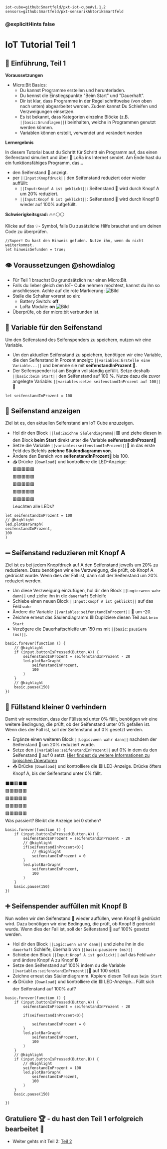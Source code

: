 ```package
iot-cube=github:Smartfeld/pxt-iot-cube#v1.1.2
sensors=github:Smartfeld/pxt-sensorikAktorikSmartfeld
```
### @explicitHints false

# IoT Tutorial Teil 1


## 📗 Einführung,  Teil 1

**Voraussetzungen**
* Micro:Bit Basics: 
    * Du kannst Programme erstellen und herunterladen.
    * Du kennst die Einstiegspunkte "Beim Start" und "Dauerhaft".
    * Dir ist klar, dass Programme in der Regel schrittweise (von oben nach unten) abgearbeitet werden. Zudem kannst Du Schleifen und Verzweigungen einsetzen.
    * Es ist bekannt, dass Kategorien einzelne Blöcke (z.B. ``||basic:Grundlagen||``) beinhalten, welche in Programmen genutzt werden können.
    * Variablen können erstellt, verwendet und verändert werden

**Lernergebnis**

In diesem Tutorial baust du Schritt für Schritt ein Programm auf, 
das einen Seifenstand simuliert und über 🛜 LoRa ins Internet sendet. Am Ende hast 
du ein funktionsfähiges Programm, das...

* den Seifenstand 🧼 anzeigt.
* per ``||Input:Knopfdruck||`` den Seifenstand reduziert oder wieder auffüllt:
    * ``||Input:Knopf A ist geklickt||``: Seifenstand 🧼 wird durch Knopf A um 20% reduziert.
    * ``||Input:Knopf B ist geklickt||``: Seifenstand 🧼 wird durch Knopf B wieder auf 100% aufgefüllt.

**Schwierigkeitsgrad:** 🔥🔥⚪⚪

Klicke auf das 💡- Symbol, falls Du zusätzliche Hilfe brauchst und um deinen Code zu überprüfen.

```blocks
//Super! Du hast den Hinweis gefuden. Nutze ihn, wenn du nicht weiterkommst.
let hinweisGefunden = true;
```

## 👁️ Voraussetzungen @showdialog
* Für Teil 1 brauchst Du grundsätzlich nur einen Micro:Bit. 
* Falls du lieber gleich den IoT- Cube nehmen möchtest, kannst du ihn so anschliessen. Achte auf
die rote Markierung:
![Bild](https://reifab.github.io/pxt-iot-tutorial/static/tutorials/iot-cube-anschliessen-klein.png)
* Stelle die Schalter vorerst so ein:
    * Battery Switch: **off**
    * LoRa Module: **on**
![Bild](https://reifab.github.io/pxt-iot-tutorial/static/tutorials/iot-cube-power-switches-klein.png)
* Überprüfe, ob der micro:bit verbunden ist.

## 🧼 Variable für den Seifenstand
Um den Seifenstand des Seifenspenders zu speichern, nutzen wir eine Variable.
* Um den aktuellen Seifenstand zu speichern, benötigen wir eine Variable, die den Seifenstand in Prozent anzeigt: 
``||variables:Erstelle eine Variable...||`` und benenne sie mit **seifenstandInProzent** 🧼.
* Der Seifenspender ist am Beginn vollständig gefüllt. Setze deshalb ``||basic:beim Start||`` den Seifenstand auf 100 %. Nutze dazu die zuvor angelegte Variable: ``||variables:setze seifenstandInProzent auf 100||``🧼



```blocks
let seifenstandInProzent = 100
```

## 🧼 Seifenstand anzeigen
Ziel ist es, den aktuellen Seifenstand am IoT Cube anzuzeigen.
* Hol dir den Block ``||led:Zeichne Säulendiagramm||``🟥 und ziehe diesen in den Block **beim Start** direkt unter die Variable **seifenstandInProzent**🧼
* Setze die Variable ``||variables:seifenstandInProzent||``🧼 in das erste Feld des Befehls **zeichne Säulendiagramm von**. 
* Ändere den Bereich von **seifenstandInProzent**🧼 bis 100. 
* 📥 Drücke `|Download|` und kontrolliere die LED-Anzeige:  
🟥🟥🟥🟥🟥  
🟥🟥🟥🟥🟥  
🟥🟥🟥🟥🟥  
🟥🟥🟥🟥🟥  
🟥🟥🟥🟥🟥  
Leuchten alle LEDs?

```blocks
let seifenstandInProzent = 100
// @highlight
led.plotBarGraph(
seifenstandInProzent,
100
)
```

## ➖ Seifenstand reduzieren mit Knopf A
Ziel ist es bei jedem Knopfdruck auf A den Seifenstand jeweils um 20% zu reduzieren.
Dazu benötigen wir eine Verzweigung, die prüft, ob Knopf A gedrückt wurde. Wenn dies der Fall ist, 
dann soll der Seifenstand um 20% reduziert werden.
* Um diese Verzweigung einzufügen, hol dir den Block ``||Logic:wenn wahr dann||`` und 
ziehe ihn in die ``dauerhaft`` Schleife
* Schiebe einen neuen Block ``||Input:Knopf A ist geklickt||`` auf das Feld ``wahr``
* Ändere die Variable ``||variables:seifenstandInProzent||`` 🧼 um -20.
* Zeichne erneut das Säulendiagramm.🟥 Dupliziere diesen Teil aus ``beim Start``
* Verzögere die Dauerhaftschleife um 150 ms mit ``||basic:pausiere (ms)||``.

```blocks
basic.forever(function () {
    // @highlight
    if (input.buttonIsPressed(Button.A)) {
        seifenstandInProzent = seifenstandInProzent - 20
        led.plotBarGraph(
            seifenstandInProzent,
            100
        )
    }
    // @highlight
    basic.pause(150)
})
```

## 🧼 Füllstand kleiner 0 verhindern
Damit wir vermeiden, dass der Füllstand unter 0% fällt, benötigen wir eine weitere Bedingung, die prüft, 
ob der Seifenstand unter 0% gefallen ist. Wenn dies der Fall ist, soll der Seifenstand auf 0% gesetzt werden.
* Ergänze einen weiteren Block ``||Logic:wenn wahr dann||`` nachdem der Seifenstand 🧼 um 20% reduziert wurde.
* Setze den ``||variables:seifenstandInProzent||`` auf 0% in dem du den Seifenstand 🧼 auf 0 setzt.
[Hier findest du weitere Informationen zu logischen Operatoren](https://makecode.microbit.org/blocks/logic/boolean)
* 📥 Drücke `|Download|` und kontrolliere die 🟥 LED-Anzeige. Drücke öfters Knopf A, bis der Seifenstand unter 0% fällt. 

⬛⬛🟥⬛⬛  
🟥🟥🟥🟥🟥  
🟥🟥🟥🟥🟥  
🟥🟥🟥🟥🟥  
🟥🟥🟥🟥🟥  
Was passiert? Bleibt die Anzeige bei 0 stehen?  

```blocks
basic.forever(function () {
    if (input.buttonIsPressed(Button.A)) {
        seifenstandInProzent = seifenstandInProzent - 20
        // @highlight
        if(seifenstandInProzent<0){
            // @highlight
            seifenstandInProzent = 0
        }
        led.plotBarGraph(
            seifenstandInProzent,
            100
        )
    }
    basic.pause(150)
})
```

## ➕ Seifenspender auffüllen mit Knopf B
Nun wollen wir den Seifenstand 🧼 wieder auffüllen, wenn Knopf B gedrückt wird.
Dazu benötigen wir eine Bedingung, die prüft, ob Knopf B gedrückt wurde. Wenn dies der Fall ist, soll der Seifenstand 🧼 auf 100% gesetzt werden.
* Hol dir den Block ``||Logic:wenn wahr dann||`` und ziehe ihn in
die ``dauerhaft`` Schleife, überhalb von ``||basic:pausiere (ms)||``
* Schiebe den Block ``||Input:Knopf A ist geklickt||`` auf das Feld ``wahr``
und ändere Knopf A zu Knopf **B**
* Setze den Seifenstand auf 100% indem du die Variable ``||variables:seifenstandInProzent||``🧼 auf 100 setzt.
* Zeichne erneut das Säulendiagramm. Kopiere diesen Teil aus ``beim Start``
* 📥 Drücke `|Download|` und kontrolliere die 🟥 LED-Anzeige... 
Füllt sich der Seifenstand auf 100% auf?

```blocks
basic.forever(function () {
    if (input.buttonIsPressed(Button.A)) {
        seifenstandInProzent = seifenstandInProzent - 20
        
        if(seifenstandInProzent<0){
           
            seifenstandInProzent = 0
        }
        led.plotBarGraph(
            seifenstandInProzent,
            100
        )
    }
    // @highlight
    if (input.buttonIsPressed(Button.B)) {
        // @highlight
        seifenstandInProzent = 100
        led.plotBarGraph(
            seifenstandInProzent,
            100
        )
    }
    basic.pause(150)
   
})
```

## Gratuliere 🏆 - du hast den Teil 1 erfolgreich bearbeitet 🚀

* Weiter gehts mit Teil 2: [Teil 2](https://makecode.microbit.org/#tutorial:github:reifab/pxt-iot-tutorial/docs/tutorials/seifenspender-part-2)

